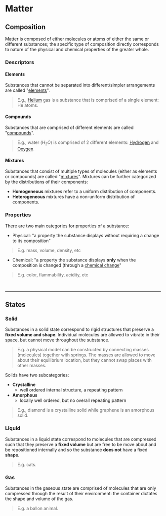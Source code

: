 # Matter

## Composition

Matter is composed of either [molecules](/chem/Molecules.md) or [atoms](/chem/Atoms.md) of either the same or different substances; the specific type of composition directly corresponds to nature of the physical and chemical properties of the greater whole.

### Descriptors

#### Elements

Substances that cannot be separated into different/simpler arrangements are called "[elements](/chem/Elements.md)".

> E.g., [Helium](/chem/Helium.md) gas is a substance that is comprised of a single element: He atoms.

#### Compounds

Substances that are comprised of different elements are called "[compounds](/chem/Compounds.md)".

> E.g., water ($H_2O$) is comprised of 2 different elements: [Hydrogen](/chem/Hydrogen.md) and [Oxygen](/chem/Oxygen.md).

#### Mixtures

Substances that consist of multiple types of molecules (either as elements or compounds) are called "[mixtures](/chem/Mixtures.md)". Mixtures can be further categorized by the distributions of their components:

  - **Homogeneous** mixtures refer to a uniform distribution of components.
  - **Heterogeneous** mixtures have a non-uniform distribution of components.

### Properties

There are two main categories for properties of a substance:

- Physical: "a property the substance displays without requiring a change to its composition"

> E.g. mass, volume, density, etc

- Chemical: "a property the substance displays **only** when the composition is changed (through a [chemical change](/chem/ChemicalChange.md)"

> E.g. color, flammability, acidity, etc

<br />

---

## States

### Solid

Substances in a solid state correspond to rigid structures that preserve a **fixed volume and shape**. Individual molecules are allowed to vibrate in their space, but cannot move throughout the substance.

> E.g. a physical model can be constructed by connecting masses (molecules) together with springs. The masses are allowed to move about their equilibrium location, but they cannot swap places with other masses.

Solids have two subcategories:

  - **Crystalline**
    - well ordered internal structure, a repeating pattern
  - **Amorphous**
    - locally well ordered, but no overall repeating pattern

> E.g., diamond is a crystalline solid while graphene is an amorphous solid.

### Liquid

Substances in a liquid state correspond to molecules that are compressed such that they preserve a **fixed volume** but are free to be move about and be repositioned internally and so the substance **does not** have a fixed **shape**.

> E.g. cats.

### Gas

Substances in the gaseous state are comprised of molecules that are only compressed through the result of their environment: the container dictates the shape and volume of the gas.

> E.g. a ballon animal.
